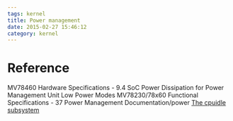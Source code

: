 ```yaml
---
tags: kernel
title: Power management
date: 2015-02-27 15:46:12
category: kernel
---
```


# Reference
MV78460 Hardware Specifications - 9.4 SoC Power Dissipation for Power Management Unit Low Power Modes
MV78230/78x60 Functional Specifications - 37 Power Management
Documentation/power
[The cpuidle subsystem](https://lwn.net/Articles/384146/)





